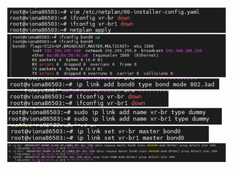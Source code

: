 ![](Screenshot_7.png)
![](Screenshot_6.png)
![](Screenshot_5.png)
![](Screenshot_4.png)
![](Screenshot_3.png)
![](Screenshot_2.png)
![](Screenshot_1.png)